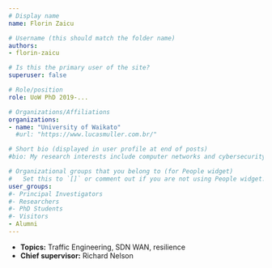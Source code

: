 ```yaml
---
# Display name
name: Florin Zaicu

# Username (this should match the folder name)
authors:
- florin-zaicu

# Is this the primary user of the site?
superuser: false

# Role/position
role: UoW PhD 2019-...

# Organizations/Affiliations
organizations:
- name: "University of Waikato"
  #url: "https://www.lucasmuller.com.br/"

# Short bio (displayed in user profile at end of posts)
#bio: My research interests include computer networks and cybersecurity.

# Organizational groups that you belong to (for People widget)
#   Set this to `[]` or comment out if you are not using People widget.
user_groups:
#- Principal Investigators
#- Researchers
#- PhD Students
#- Visitors
- Alumni
---
```

- **Topics:** Traffic Engineering, SDN WAN, resilience
- **Chief supervisor:** Richard Nelson
